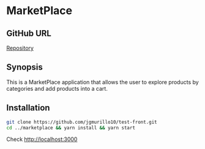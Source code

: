 
# MarketPlace


## GitHub URL

[Repository](https://github.com/john-guerra/NodeNavigator/data-explorer)

## Synopsis
This is a MarketPlace application that allows the user to explore products by categories and add products into a cart.



## Installation
```sh
git clone https://github.com/jgmurillo10/test-front.git
cd ../marketplace && yarn install && yarn start
```

Check [http://localhost:3000](http://localhost:3000)